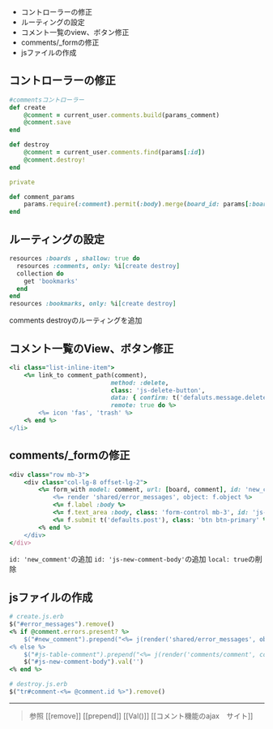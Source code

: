 
- コントローラーの修正
- ルーティングの設定
- コメント一覧のview、ボタン修正
- comments/_formの修正
- jsファイルの作成

## コントローラーの修正

```ruby
#commentsコントローラー
def create
	@comment = current_user.comments.build(params_comment)
	@comment.save
end

def destroy
	@comment = current_user.comments.find(params[:id])
	@comment.destroy!
end

private

def comment_params
	params.require(:comment).permit(:body).merge(board_id: params[:board_id])
end

```

## ルーティングの設定

```ruby
resources :boards , shallow: true do
  resources :comments, only: %i[create destroy]
  collection do
    get 'bookmarks'
  end
end
resources :bookmarks, only: %i[create destroy]
```

comments destroyのルーティングを追加

## コメント一覧のView、ボタン修正

```ruby
<li class="list-inline-item">
	<%= link_to comment_path(comment),
							method: :delete,
							class: 'js-delete-button',
							data: { confirm: t('defaluts.message.delete_confirm') }
							remote: true do %>
		<%= icon 'fas', 'trash' %>
	<% end %>
</li>
```


## comments/_formの修正

```ruby
<div class="row mb-3">
	<div class="col-lg-8 offset-lg-2">
		<%= form_with model: comment, url: [board, comment], id: 'new_comment' do |f| %>
			<%= render 'shared/error_messages', object: f.object %>
			<%= f.label :body %>
			<%= f.text_area :body, class: 'form-control mb-3', id: 'js-new-comment-body', row: 4, placeholder: Comment.human_attribute_name(:body) %>
			<%= f.submit t('defaults.post'), class: 'btn btn-primary' %>
		<% end %>
	</div>
</div>
```

`id: 'new_comment'`の追加
`id: 'js-new-comment-body'`の追加
`local: true`の削除

## jsファイルの作成

```ruby
# create.js.erb
$("#error_messages").remove()
<% if @comment.errors.present? %>
	$("#new_comment").prepend("<%= j(render('shared/error_messages', object: @comment)) %>")
<% else %>
	$("#js-table-comment").prepend("<%= j(render('comments/comment', comment: @comment) %>)")
	$("#js-new-comment-body").val('')
<% end %>
```

```ruby
# destroy.js.erb
$("tr#comment-<%= @comment.id %>").remove()
```

---
>参照
[[remove]]
[[prepend]]
[[Val()]]
[[コメント機能のajax　サイト]]